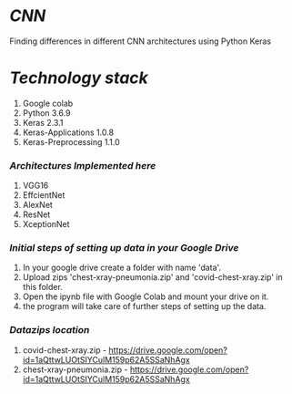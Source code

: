 # ***CNN***
Finding differences in different CNN architectures using Python Keras

# ***Technology stack***

1. Google colab
2. Python 3.6.9
3. Keras 2.3.1       
4. Keras-Applications 1.0.8          
5. Keras-Preprocessing 1.1.0

### ***Architectures Implemented here***

1. VGG16
2. EffcientNet
3. AlexNet
4. ResNet
5. XceptionNet

### ***Initial steps of setting up data in your Google Drive***
1. In your google drive create a folder with name 'data'.
2. Upload zips 'chest-xray-pneumonia.zip' and 'covid-chest-xray.zip' in this folder.
3. Open the ipynb file with Google Colab and mount your drive on it.
4. the program will take care of further steps of setting up the data. 

### ***Datazips location***
1. covid-chest-xray.zip - https://drive.google.com/open?id=1aQttwLUOtSIYCulM159p62A5SSaNhAgx
2. chest-xray-pneumonia.zip - https://drive.google.com/open?id=1aQttwLUOtSIYCulM159p62A5SSaNhAgx
